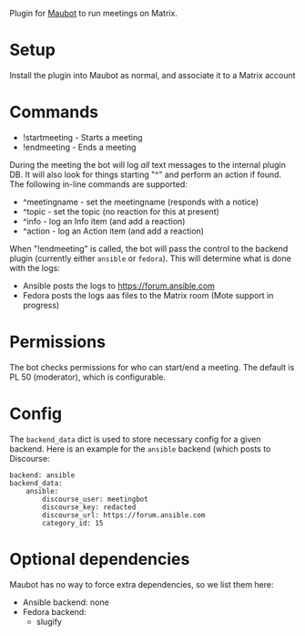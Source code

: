 Plugin for [Maubot](https://docs.mau.fi/maubot/index.html) to run meetings on
Matrix.

# Setup

Install the plugin into Maubot as normal, and associate it to a Matrix account

# Commands

- !startmeeting - Starts a meeting
- !endmeeting - Ends a meeting

During the meeting the bot will log *all* text messages to the internal plugin
DB. It will also look for things starting "^" and perform an action if found.
The following in-line commands are supported:

- ^meetingname - set the meetingname (responds with a notice)
- ^topic - set the topic (no reaction for this at present)
- ^info - log an Info item (and add a reaction)
- ^action - log an Action item (and add a reaction)

When "!endmeeting" is called, the bot will pass the control to the backend
plugin (currently either `ansible` or `fedora`). This will determine what is
done with the logs:

- Ansible posts the logs to https://forum.ansible.com
- Fedora posts the logs aas files to the Matrix room (Mote support in progress)

# Permissions

The bot checks permissions for who can start/end a meeting. The default is PL
50 (moderator), which is configurable.

# Config

The `backend_data` dict is used to store necessary config for a given backend.
Here is an example for the `ansible` backend (which posts to Discourse:

```
backend: ansible
backend_data:
    ansible:
        discourse_user: meetingbot
        discourse_key: redacted
        discourse_url: https://forum.ansible.com
        category_id: 15
```

# Optional dependencies

Maubot has no way to force extra dependencies, so we list them here:

- Ansible backend: none
- Fedora backend:
  - slugify


